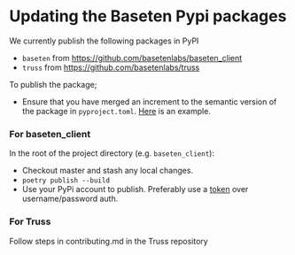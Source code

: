 # Updating the Baseten Pypi packages

We currently publish the following packages in PyPI

* `baseten` from https://github.com/basetenlabs/baseten_client
* `truss` from https://github.com/basetenlabs/truss

To publish the package; 
* Ensure that you have merged an increment to the semantic version of the package in `pyproject.toml`. [Here](https://github.com/basetenlabs/baseten_client/pull/139/files) is an example.

### For baseten_client

In the root of the project directory (e.g. `baseten_client`):
* Checkout master and stash any local changes.
* `poetry publish --build`
* Use your PyPi account to publish. Preferably use a [token](https://pypi.org/help/#apitoken) over username/password auth.


### For Truss

Follow steps in contributing.md in the Truss repository
